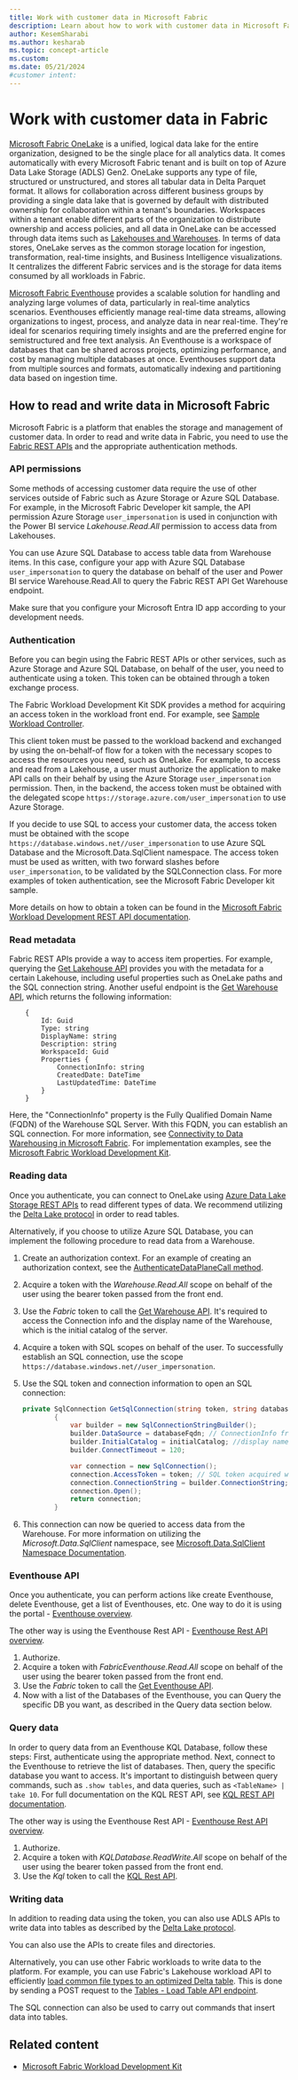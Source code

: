 ```yaml
---
title: Work with customer data in Microsoft Fabric
description: Learn about how to work with customer data in Microsoft Fabric.
author: KesemSharabi
ms.author: kesharab
ms.topic: concept-article
ms.custom:
ms.date: 05/21/2024
#customer intent:
---
```


# Work with customer data in Fabric

[Microsoft Fabric OneLake](../onelake/index.yml) is a unified, logical data lake for the entire organization, designed to be the single place for all analytics data. It comes automatically with every Microsoft Fabric tenant and is built on top of Azure Data Lake Storage (ADLS) Gen2. OneLake supports any type of file, structured or unstructured, and stores all tabular data in Delta Parquet format. It allows for collaboration across different business groups by providing a single data lake that is governed by default with distributed ownership for collaboration within a tenant's boundaries. Workspaces within a tenant enable different parts of the organization to distribute ownership and access policies, and all data in OneLake can be accessed through data items such as [Lakehouses and Warehouses](../data-warehouse/data-warehousing.md).
In terms of data stores, OneLake serves as the common storage location for ingestion, transformation, real-time insights, and Business Intelligence visualizations. It centralizes the different Fabric services and is the storage for data items consumed by all workloads in Fabric.

[Microsoft Fabric Eventhouse](/fabric/real-time-intelligence/eventhouse) provides a scalable solution for handling and analyzing large volumes of data, particularly in real-time analytics scenarios. Eventhouses efficiently manage real-time data streams, allowing organizations to ingest, process, and analyze data in near real-time. They're ideal for scenarios requiring timely insights and are the preferred engine for semistructured and free text analysis. An Eventhouse is a workspace of databases that can be shared across projects, optimizing performance, and cost by managing multiple databases at once. Eventhouses support data from multiple sources and formats, automatically indexing and partitioning data based on ingestion time.

## How to read and write data in Microsoft Fabric 

Microsoft Fabric is a platform that enables the storage and management of customer data. In order to read and write data in Fabric, you need to use the [Fabric REST APIs](/rest/api/fabric/articles/) and the appropriate authentication methods.

### API permissions

Some methods of accessing customer data require the use of other services outside of Fabric such as Azure Storage or Azure SQL Database. For example, in the Microsoft Fabric Developer kit sample, the API permission Azure Storage `user_impersonation` is used in conjunction with the Power BI service *Lakehouse.Read.All* permission to access data from Lakehouses.

You can use Azure SQL Database to access table data from Warehouse items. In this case, configure your app with Azure SQL Database `user_impersonation` to query the database on behalf of the user and Power BI service Warehouse.Read.All to query the Fabric REST API Get Warehouse endpoint.

Make sure that you configure your Microsoft Entra ID app according to your development needs.

### Authentication 

Before you can begin using the Fabric REST APIs or other services, such as Azure Storage and Azure SQL Database, on behalf of the user, you need to authenticate using a token. This token can be obtained through a token exchange process.

The Fabric Workload Development Kit SDK provides a method for acquiring an access token in the workload front end. For example, see [Sample Workload Controller](https://github.com/microsoft/Microsoft-Fabric-workload-development-sample/blob/main/Frontend/src/controller/SampleWorkloadController.ts).

 This client token must be passed to the workload backend and exchanged by using the on-behalf-of flow for a token with the necessary scopes to access the resources you need, such as OneLake. For example, to access and read from a Lakehouse, a user must authorize the application to make API calls on their behalf by using the Azure Storage `user_impersonation` permission. Then, in the backend, the access token must be obtained with the delegated scope `https://storage.azure.com/user_impersonation` to use Azure Storage.

If you decide to use SQL to access your customer data, the access token must be obtained with the scope `https://database.windows.net//user_impersonation` to use Azure SQL Database and the Microsoft.Data.SqlClient namespace. The access token must be used as written, with two forward slashes before `user_impersonation`, to be validated by the SQLConnection class.
For more examples of token authentication, see the Microsoft Fabric Developer kit sample.

More details on how to obtain a token can be found in the [Microsoft Fabric Workload Development REST API documentation](https://go.microsoft.com/fwlink/?linkid=2271986).

### Read metadata

Fabric REST APIs provide a way to access item properties. For example, querying the [Get Lakehouse API](/rest/api/fabric/lakehouse/items/get-lakehouse) provides you with the metadata for a certain Lakehouse, including useful properties such as OneLake paths and the SQL connection string.
Another useful endpoint is the [Get Warehouse API](/rest/api/fabric/warehouse/items/get-warehouse), which returns the following information:

```
    {
        Id: Guid
        Type: string
        DisplayName: string
        Description: string
        WorkspaceId: Guid
        Properties {
            ConnectionInfo: string
            CreatedDate: DateTime
            LastUpdatedTime: DateTime
        }
    }
```

Here, the "ConnectionInfo" property is the Fully Qualified Domain Name (FQDN) of the Warehouse SQL Server. With this FQDN, you can establish an SQL connection. For more information, see [Connectivity to Data Warehousing in Microsoft Fabric](../data-warehouse/connectivity.md).
For implementation examples, see the [Microsoft Fabric Workload Development Kit](./index.yml).

### Reading data

Once you authenticate, you can connect to OneLake using [Azure Data Lake Storage REST APIs](/rest/api/storageservices/data-lake-storage-gen2) to read different types of data. We recommend utilizing the [Delta Lake protocol](https://github.com/delta-io/delta/blob/master/PROTOCOL.md) in order to read tables.

Alternatively, if you choose to utilize Azure SQL Database, you can implement the following procedure to read data from a Warehouse.

1. Create an authorization context. For an example of creating an authorization context, see the [AuthenticateDataPlaneCall method](https://github.com/microsoft/Microsoft-Fabric-workload-development-sample/blob/main/Backend/src/Services/AuthenticationService.cs).
1. Acquire a token with the *Warehouse.Read.All* scope on behalf of the user using the bearer token passed from the front end.
1. Use the *Fabric* token to call the [Get Warehouse API](/rest/api/fabric/warehouse/items/get-warehouse). It's required to access the Connection info and the display name of the Warehouse, which is the initial catalog of the server.
1. Acquire a token with SQL scopes on behalf of the user. To successfully establish an SQL connection, use the scope `https://database.windows.net//user_impersonation`.
1. Use the SQL token and connection information to open an SQL connection:

    ```csharp
    private SqlConnection GetSqlConnection(string token, string databaseFqdn, string initialCatalog)
            {
                var builder = new SqlConnectionStringBuilder();
                builder.DataSource = databaseFqdn; // ConnectionInfo from Get Warehouse API
                builder.InitialCatalog = initialCatalog; //display name of the Warehouse
                builder.ConnectTimeout = 120;
    
                var connection = new SqlConnection();
                connection.AccessToken = token; // SQL token acquired with the Azure SQL Database user_impersonation scope
                connection.ConnectionString = builder.ConnectionString;
                connection.Open();
                return connection;
            }
    ```

1. This connection can now be queried to access data from the Warehouse. For more information on utilizing the *Microsoft.Data.SqlClient* namespace, see [Microsoft.Data.SqlClient Namespace Documentation](/dotnet/api/microsoft.data.sqlclient).

### Eventhouse API
Once you authenticate, you can perform actions like create Eventhouse, delete Eventhouse, get a list of Eventhouses, etc.
One way to do it is using the portal - [Eventhouse overview](/fabric/real-time-intelligence/eventhouse).

The other way is using the Eventhouse Rest API - [Eventhouse Rest API overview](/rest/api/fabric/eventhouse/items).
1. Authorize.
1. Acquire a token with *FabricEventhouse.Read.All* scope on behalf of the user using the bearer token passed from the front end.
1. Use the *Fabric* token to call the [Get Eventhouse API](/rest/api/fabric/eventhouse/items/get-eventhouse).
1. Now with a list of the Databases of the Eventhouse, you can Query the specific DB you want, as described in the Query data section below.

### Query data

In order to query data from an Eventhouse KQL Database, follow these steps: First, authenticate using the appropriate method. Next, connect to the Eventhouse to retrieve the list of databases. Then, query the specific database you want to access. It's important to distinguish between query commands, such as `.show tables`, and data queries, such as `<TableName> | take 10`. For full documentation on the KQL REST API, see [KQL REST API documentation](/kusto/api/rest).

The other way is using the Eventhouse Rest API - [Eventhouse Rest API overview](/rest/api/fabric/eventhouse/items).
1. Authorize.
1. Acquire a token with *KQLDatabase.ReadWrite.All* scope on behalf of the user using the bearer token passed from the front end.
1. Use the *Kql* token to call the [KQL Rest API](/kusto/api/rest).

### Writing data 

In addition to reading data using the token, you can also use ADLS APIs to write data into tables as described by the [Delta Lake protocol](https://github.com/delta-io/delta/blob/master/PROTOCOL.md).

You can also use the APIs to create files and directories.

Alternatively, you can use other Fabric workloads to write data to the platform. For example, you can use Fabric's Lakehouse workload API to efficiently [load common file types to an optimized Delta table](../data-engineering/load-to-tables.md). This is done by sending a POST request to the [Tables - Load Table API endpoint](/rest/api/fabric/lakehouse/tables/load-table).

The SQL connection can also be used to carry out commands that insert data into tables.

## Related content

* [Microsoft Fabric Workload Development Kit](./index.yml)